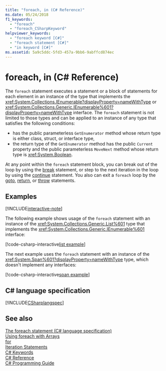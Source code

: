 ```yaml
---
title: "foreach, in (C# Reference)"
ms.date: 05/24/2018
f1_keywords: 
  - "foreach"
  - "foreach_CSharpKeyword"
helpviewer_keywords: 
  - "foreach keyword [C#]"
  - "foreach statement [C#]"
  - "in keyword [C#]"
ms.assetid: 5a9c5ddc-5fd3-457a-9bb6-9abffcd874ec
---
```

# foreach, in (C# Reference)

The `foreach` statement executes a statement or a block of statements for each element in an instance of the type that implements the <xref:System.Collections.IEnumerable?displayProperty=nameWithType> or <xref:System.Collections.Generic.IEnumerable%601?displayProperty=nameWithType> interface. The `foreach` statement is not limited to those types and can be applied to an instance of any type that satisfies the following conditions:

- has the public parameterless `GetEnumerator` method whose return type is either class, struct, or interface type,
- the return type of the `GetEnumerator` method has the public `Current` property and the public parameterless `MoveNext` method whose return type is <xref:System.Boolean>.

At any point within the `foreach` statement block, you can break out of the loop by using the [break](break.md) statement, or step to the next iteration in the loop by using the [continue](continue.md) statement. You also can exit a `foreach` loop by the [goto](goto.md), [return](return.md), or [throw](throw.md) statements.

## Examples

[!INCLUDE[interactive-note](~/includes/csharp-interactive-note.md)]

The following example shows usage of the `foreach` statement with an instance of the <xref:System.Collections.Generic.List%601> type that implements the <xref:System.Collections.Generic.IEnumerable%601> interface:

[!code-csharp-interactive[list example](~/samples/snippets/csharp/keywords/IterationKeywordsExamples.cs#1)]

The next example uses the `foreach` statement with an instance of the <xref:System.Span%601?displayProperty=nameWithType> type, which doesn't implement any interfaces:

[!code-csharp-interactive[span example](~/samples/snippets/csharp/keywords/IterationKeywordsExamples.cs#2)]

## C# language specification

[!INCLUDE[CSharplangspec](~/includes/csharplangspec-md.md)]

## See also

[The foreach statement (C# language specification)](/dotnet/csharp/language-reference/language-specification/statements#the-foreach-statement)  
[Using foreach with Arrays](../../programming-guide/arrays/using-foreach-with-arrays.md)  
[for](for.md)  
[Iteration Statements](iteration-statements.md)  
[C# Keywords](index.md)  
[C# Reference](../index.md)  
[C# Programming Guide](../../programming-guide/index.md)  